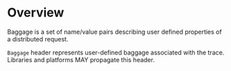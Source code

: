 # Overview

Baggage is a set of name/value pairs describing user defined properties of a distributed request.


`Baggage` header represents user-defined baggage associated with the trace. Libraries and platforms MAY propagate this header.
